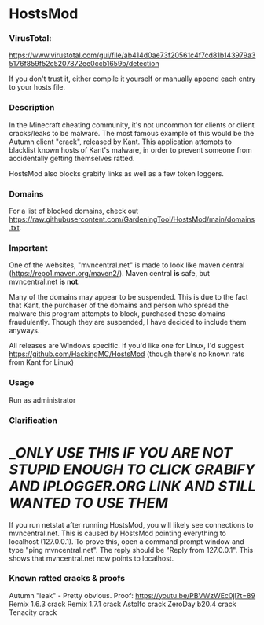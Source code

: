 # HostsMod

### VirusTotal: 

https://www.virustotal.com/gui/file/ab414d0ae73f20561c4f7cd81b143979a35176f859f52c5207872ee0ccb1659b/detection

If you don't trust it, either compile it yourself or manually append each entry to your hosts file.

### Description

In the Minecraft cheating community, it's not uncommon for clients or client cracks/leaks to be malware. The most famous example of this would be the Autumn client "crack", released by Kant. This application attempts to blacklist known hosts of Kant's malware, in order to prevent someone from accidentally getting themselves ratted.

HostsMod also blocks grabify links as well as a few token loggers.

### Domains

For a list of blocked domains, check out https://raw.githubusercontent.com/GardeningTool/HostsMod/main/domains.txt.

### Important

One of the websites, "mvncentral.net" is made to look like maven central (https://repo1.maven.org/maven2/). 
Maven central **is** safe, but mvncentral.net **is not**.


Many of the domains may appear to be suspended. This is due to the fact that Kant, the purchaser of the domains and person who spread the malware this program attempts to block, purchased these domains fraudulently. Though they are suspended, I have decided to include them anyways.

All releases are Windows specific. If you'd like one for Linux, I'd suggest https://github.com/HackingMC/HostsMod (though there's no known rats from Kant for Linux)

### Usage

Run as administrator

### Clarification

# __ONLY USE THIS IF YOU ARE NOT STUPID ENOUGH TO CLICK GRABIFY AND IPLOGGER.ORG LINK AND STILL WANTED TO USE THEM_

If you run netstat after running HostsMod, you will likely see connections to mvncentral.net. This is caused by HostsMod pointing everything to localhost (127.0.0.1). To prove this, open a command prompt window and type "ping mvncentral.net". The reply should be "Reply from 127.0.0.1". This shows that mvncentral.net now points to localhost.

### Known ratted cracks & proofs

Autumn "leak" - Pretty obvious. Proof: https://youtu.be/PBVWzWEc0jI?t=89
Remix 1.6.3 crack
Remix 1.7.1 crack
Astolfo crack
ZeroDay b20.4 crack
Tenacity crack
